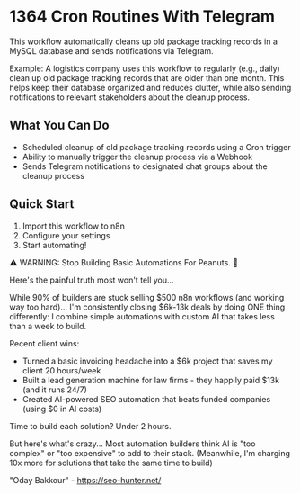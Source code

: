 # 1364 Cron Routines With Telegram

This workflow automatically cleans up old package tracking records in a MySQL database and sends notifications via Telegram.

Example: A logistics company uses this workflow to regularly (e.g., daily) clean up old package tracking records that are older than one month. This helps keep their database organized and reduces clutter, while also sending notifications to relevant stakeholders about the cleanup process.

## What You Can Do
- Scheduled cleanup of old package tracking records using a Cron trigger
- Ability to manually trigger the cleanup process via a Webhook
- Sends Telegram notifications to designated chat groups about the cleanup process

## Quick Start
1. Import this workflow to n8n
2. Configure your settings
3. Start automating!

⚠️ WARNING: Stop Building Basic Automations For Peanuts. 🚫

Here's the painful truth most won't tell you...

While 90% of builders are stuck selling $500 n8n workflows (and working way too hard)...
I'm consistently closing $6k-13k deals by doing ONE thing differently:
I combine simple automations with custom AI that takes less than a week to build.

Recent client wins:
* Turned a basic invoicing headache into a $6k project that saves my client 20 hours/week
* Built a lead generation machine for law firms - they happily paid $13k (and it runs 24/7)
* Created AI-powered SEO automation that beats funded companies (using $0 in AI costs)

Time to build each solution? Under 2 hours.

But here's what's crazy...
Most automation builders think AI is "too complex" or "too expensive" to add to their stack.
(Meanwhile, I'm charging 10x more for solutions that take the same time to build)

"Oday Bakkour" - https://seo-hunter.net/
